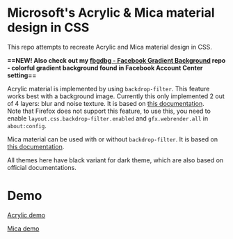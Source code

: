 # Microsoft's Acrylic & Mica material design in CSS
This repo attempts to recreate Acrylic and Mica material design in CSS.

**==NEW! Also check out my [fbgdbg - Facebook Gradient Background](https://github.com/yell0wsuit/fbgdbg) repo - colorful gradient background found in Facebook Account Center setting==**

Acrylic material is implemented by using ``backdrop-filter``. This feature works best with a background image. Currently this only implemented 2 out of 4 layers: blur and noise texture. It is based on [this documentation](https://docs.microsoft.com/en-us/windows/apps/design/style/acrylic).  
Note that Firefox does not support this feature, to use this, you need to enable ``layout.css.backdrop-filter.enabled`` and ``gfx.webrender.all`` in ``about:config``.

Mica material can be used with or without ``backdrop-filter``. It is based on [this documentation](https://docs.microsoft.com/en-us/windows/apps/design/style/mica).

All themes here have black variant for dark theme, which are also based on official documentations.

# Demo
[Acrylic demo](https://yell0wsuit.github.io/acrylic-mica-css/acrylic.html)

[Mica demo](https://yell0wsuit.github.io/acrylic-mica-css/mica.html)
